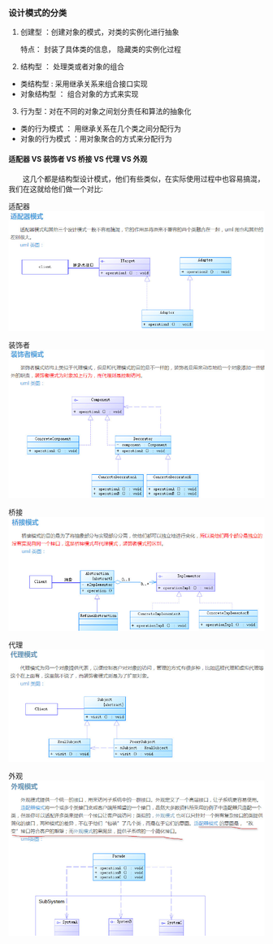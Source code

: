 
### 设计模式的分类
1. 创建型 ：创建对象的模式，对类的实例化进行抽象

   特点：
封装了具体类的信息，
隐藏类的实例化过程

2. 结构型 ： 处理类或者对象的组合

* 类结构型 : 采用继承关系来组合接口实现
* 对象结构型 ： 组合对象的方式来实现

3. 行为型：对在不同的对象之间划分责任和算法的抽象化

* 类的行为模式 ： 用继承关系在几个类之间分配行为
* 对象的行为模式 ：用对象聚合的方式来分配行为


#### 适配器 VS 装饰者 VS 桥接 VS 代理 VS 外观
　　这几个都是结构型设计模式，他们有些类似，在实际使用过程中也容易搞混，我们在这就给他们做一个对比:

适配器
![](https://github.com/fumeidonga/markdownPic/blob/master/designmodel/adapterout.jpg?raw=true)

装饰者
![](https://github.com/fumeidonga/markdownPic/blob/master/designmodel/zhuangout.jpg?raw=true)

桥接
![](https://github.com/fumeidonga/markdownPic/blob/master/designmodel/qiaojieout.jpg?raw=true)

代理
![](https://github.com/fumeidonga/markdownPic/blob/master/designmodel/dailiout.jpg?raw=true)

外观
![](https://github.com/fumeidonga/markdownPic/blob/master/designmodel/waiguangout.jpg?raw=true)






